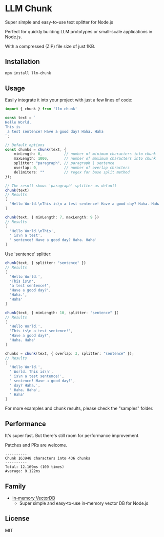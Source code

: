 # LLM Chunk

Super simple and easy-to-use text splitter for Node.js

Perfect for quickly building LLM prototypes or small-scale applications in Node.js.

With a compressed (ZIP) file size of just 1KB.

## Installation

```sh
npm install llm-chunk
```

## Usage

Easily integrate it into your project with just a few lines of code:

```typescript
import { chunk } from 'llm-chunk'

const text = `
Hello World.
This is
 a test sentence! Have a good day? Haha. Haha
`;

// Default options
const chunks = chunk(text, {
    minLength: 0,          // number of minimum characters into chunk
    maxLength: 1000,       // number of maximum characters into chunk
    splitter: "paragraph", // paragraph | sentence
    overlap: 0,            // number of overlap chracters
    delimiters: ""         // regex for base split method
});

// The result shows 'paragraph' splitter as default
chunk(text)
// Results
[
  'Hello World.\nThis is\n a test sentence! Have a good day? Haha. Haha'
]

chunk(text, { minLength: 7, maxLength: 9 })
// Results
[
  'Hello World.\nThis',
  ' is\n a test',
  ' sentence! Have a good day? Haha. Haha'
]
```

Use 'sentence' splitter:

```typescript
chunk(text, { splitter: "sentence" })
// Results
[
  'Hello World.',
  'This is\n',
  'a test sentence!',
  'Have a good day?',
  'Haha.',
  'Haha'
]

chunk(text, { minLength: 10, splitter: "sentence" })
// Results
[
  'Hello World.',
  'This is\n a test sentence!',
  'Have a good day?',
  'Haha. Haha'
]

chunks = chunk(text, { overlap: 3, splitter: "sentence" });
// Results
[
  'Hello World.',
  ' World. This is\n',
  ' is\n a test sentence!',
  ' sentence! Have a good day?',
  ' day? Haha.',
  ' Haha. Haha',
  ' Haha'
]
```

For more examples and chunk results, please check the "samples" folder.

## Performance

It's super fast. But there's still room for performance improvement.

Patches and PRs are welcome.

```
----------
Chunk 163948 characters into 436 chunks
----------
Total: 12.169ms (100 times)
Average: 0.122ms
```

## Family

- [In-memory VectorDB](https://github.com/golbin/imvectordb)
  - Super simple and easy-to-use in-memory vector DB for Node.js

## License

MIT